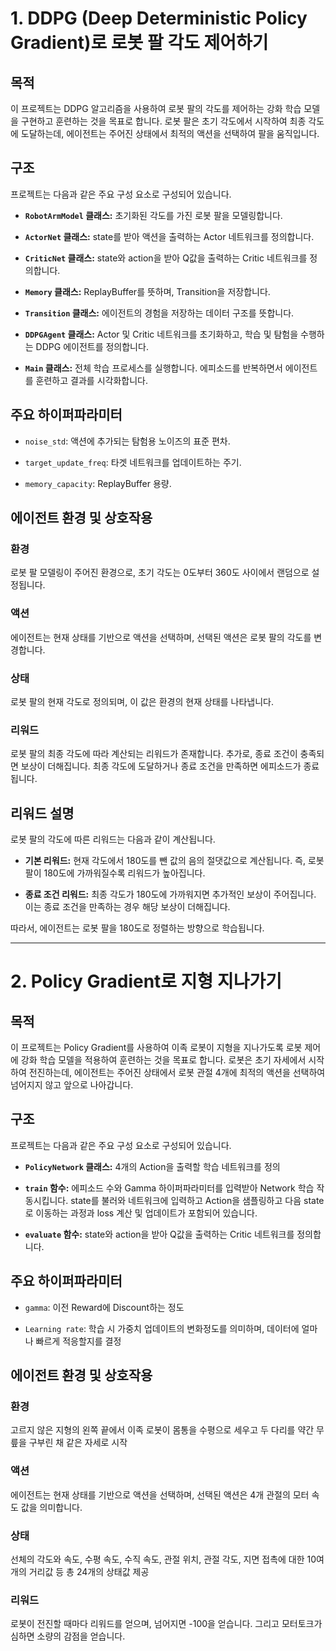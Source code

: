# 1. DDPG (Deep Deterministic Policy Gradient)로 로봇 팔 각도 제어하기

## 목적
이 프로젝트는 DDPG 알고리즘을 사용하여 로봇 팔의 각도를 제어하는 강화 학습 모델을 구현하고 훈련하는 것을 목표로 합니다. 로봇 팔은 초기 각도에서 시작하여 최종 각도에 도달하는데, 에이전트는 주어진 상태에서 최적의 액션을 선택하여 팔을 움직입니다.

## 구조
프로젝트는 다음과 같은 주요 구성 요소로 구성되어 있습니다.

- **`RobotArmModel` 클래스:** 초기화된 각도를 가진 로봇 팔을 모델링합니다.

- **`ActorNet` 클래스:** state를 받아 액션을 출력하는 Actor 네트워크를 정의합니다.

- **`CriticNet` 클래스:** state와 action을 받아 Q값을 출력하는 Critic 네트워크를 정의합니다.

- **`Memory` 클래스:** ReplayBuffer를 뜻하며, Transition을 저장합니다.

- **`Transition` 클래스:** 에이전트의 경험을 저장하는 데이터 구조를 뜻합니다.

- **`DDPGAgent` 클래스:** Actor 및 Critic 네트워크를 초기화하고, 학습 및 탐험을 수행하는 DDPG 에이전트를 정의합니다.

- **`Main` 클래스:** 전체 학습 프로세스를 실행합니다. 에피소드를 반복하면서 에이전트를 훈련하고 결과를 시각화합니다.

## 주요 하이퍼파라미터

- `noise_std`: 액션에 추가되는 탐험용 노이즈의 표준 편차.

- `target_update_freq`: 타겟 네트워크를 업데이트하는 주기.

- `memory_capacity`: ReplayBuffer 용량.

## 에이전트 환경 및 상호작용

### 환경
로봇 팔 모델링이 주어진 환경으로, 초기 각도는 0도부터 360도 사이에서 랜덤으로 설정됩니다.

### 액션
에이전트는 현재 상태를 기반으로 액션을 선택하며, 선택된 액션은 로봇 팔의 각도를 변경합니다.

### 상태
로봇 팔의 현재 각도로 정의되며, 이 값은 환경의 현재 상태를 나타냅니다.

### 리워드
로봇 팔의 최종 각도에 따라 계산되는 리워드가 존재합니다. 추가로, 종료 조건이 충족되면 보상이 더해집니다. 최종 각도에 도달하거나 종료 조건을 만족하면 에피소드가 종료됩니다.

## 리워드 설명

로봇 팔의 각도에 따른 리워드는 다음과 같이 계산됩니다.

- **기본 리워드:** 현재 각도에서 180도를 뺀 값의 음의 절댓값으로 계산됩니다. 즉, 로봇 팔이 180도에 가까워질수록 리워드가 높아집니다.

- **종료 조건 리워드:** 최종 각도가 180도에 가까워지면 추가적인 보상이 주어집니다. 이는 종료 조건을 만족하는 경우 해당 보상이 더해집니다.

따라서, 에이전트는 로봇 팔을 180도로 정렬하는 방향으로 학습됩니다.

------

# 2. Policy Gradient로 지형 지나가기

## 목적
이 프로젝트는 Policy Gradient를 사용하여 이족 로봇이 지형을 지나가도록 로봇 제어에 강화 학습 모델을 적용하여 훈련하는 것을 목표로 합니다. 로봇은 초기 자세에서 시작하여 전진하는데, 에이전트는 주어진 상태에서 로봇 관절 4개에 최적의 액션을 선택하여 넘어지지 않고 앞으로 나아갑니다.

## 구조
프로젝트는 다음과 같은 주요 구성 요소로 구성되어 있습니다.

- **`PolicyNetwork` 클래스:** 4개의 Action을 출력할 학습 네트워크를 정의

- **`train` 함수:** 에피소드 수와 Gamma 하이퍼파라미터를 입력받아 Network 학습 작동시킵니다. state를 불러와 네트워크에 입력하고 Action을 샘플링하고 다음 state로 이동하는 과정과 loss 계산 및 업데이트가 포함되어 있습니다.

- **`evaluate` 함수:** state와 action을 받아 Q값을 출력하는 Critic 네트워크를 정의합니다.

## 주요 하이퍼파라미터

- `gamma`: 이전 Reward에 Discount하는 정도

- `Learning rate`: 학습 시 가중치 업데이트의 변화정도를 의미하며, 데이터에 얼마나 빠르게 적응할지를 결정

## 에이전트 환경 및 상호작용

### 환경
고르지 않은 지형의 왼쪽 끝에서 이족 로봇이 몸통을 수평으로 세우고 두 다리를 약간 무릎을 구부린 채 같은 자세로 시작

### 액션
에이전트는 현재 상태를 기반으로 액션을 선택하며, 선택된 액션은 4개 관절의 모터 속도 값을 의미합니다.

### 상태
선체의 각도와 속도, 수평 속도, 수직 속도, 관절 위치, 관절 각도, 지면 접촉에 대한 10여개의 거리값 등 총 24개의 상태값 제공

### 리워드
로봇이 전진할 때마다 리워드를 얻으며, 넘어지면 -100을 얻습니다. 그리고 모터토크가 심하면 소량의 감점을 얻습니다.
